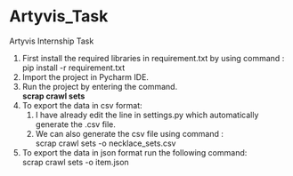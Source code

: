 # Artyvis_Task
Artyvis Internship Task

1. First install the required libraries in requirement.txt by using command :
    pip install -r requirement.txt
2. Import the project in Pycharm IDE.
3. Run the project by entering the command. </br>
    <b> scrap crawl sets </b>
4. To export the data in csv format:
    1. I have already edit the line in settings.py which automatically generate the .csv file.
    2. We can also generate the csv file using command : 
        </br> scrap crawl sets -o necklace_sets.csv </br>
5. To export the data in json format run the following command:
      </br>  scrap crawl sets -o item.json </br>
    
